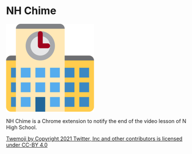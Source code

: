# NH Chime

![icon](icon.png)

NH Chime is a Chrome extension to notify the end of the video lesson of N High School.

[Twemoji by Copyright 2021 Twitter, Inc and other contributors is licensed under CC-BY 4.0](https://creativecommons.org/licenses/by/4.0/)
